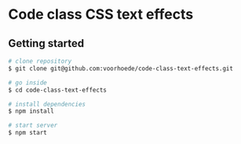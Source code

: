# Code class CSS text effects

## Getting started
```sh
# clone repository
$ git clone git@github.com:voorhoede/code-class-text-effects.git

# go inside
$ cd code-class-text-effects

# install dependencies
$ npm install

# start server
$ npm start
```